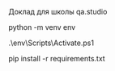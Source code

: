 Доклад для школы qa.studio

python -m venv env

.\env\Scripts\Activate.ps1

pip install -r requirements.txt
